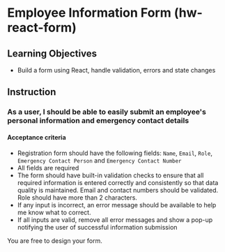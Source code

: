 # Employee Information Form (hw-react-form)

## Learning Objectives

- Build a form using React, handle validation, errors and state changes

## Instruction

### As a user, I should be able to easily submit an employee's personal information and emergency contact details

#### Acceptance criteria

- Registration form should have the following fields: `Name`, `Email`, `Role`, `Emergency Contact Person` and `Emergency Contact Number`
- All fields are required
- The form should have built-in validation checks to ensure that all required information is entered correctly and consistently so that data quality is maintained. Email and contact numbers should be validated. Role should have more than 2 characters.
- If any input is incorrect, an error message should be available to help me know what to correct.
- If all inputs are valid, remove all error messages and show a pop-up notifying the user of successful information submission

You are free to design your form.
